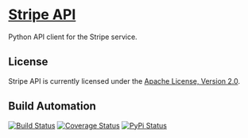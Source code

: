 # [Stripe API](http://stripe_api.hive.pt)

Python API client for the Stripe service.

## License

Stripe API is currently licensed under the [Apache License, Version 2.0](http://www.apache.org/licenses/).

## Build Automation

[![Build Status](https://travis-ci.org/hivesolutions/stripe_api.svg?branch=master)](https://travis-ci.org/hivesolutions/stripe_api)
[![Coverage Status](https://coveralls.io/repos/hivesolutions/stripe_api/badge.svg?branch=master)](https://coveralls.io/r/hivesolutions/stripe_api?branch=master)
[![PyPi Status](https://img.shields.io/pypi/v/stripe_api.svg)](https://pypi.python.org/pypi/stripe_api)
